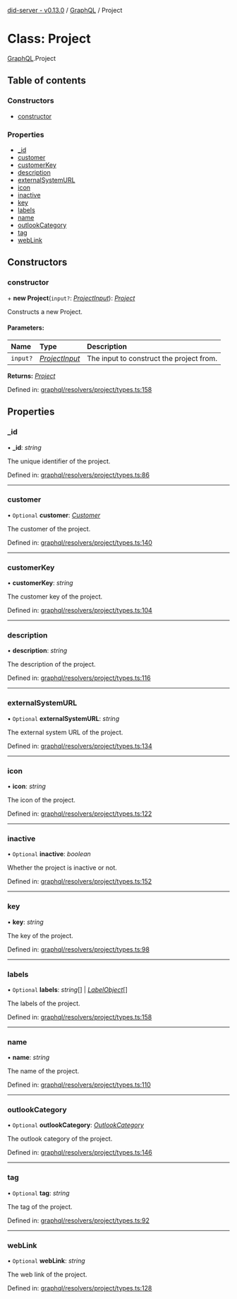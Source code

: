 [did-server - v0.13.0](../README.md) / [GraphQL](../modules/graphql.md) / Project

# Class: Project

[GraphQL](../modules/graphql.md).Project

## Table of contents

### Constructors

- [constructor](graphql.project.md#constructor)

### Properties

- [\_id](graphql.project.md#_id)
- [customer](graphql.project.md#customer)
- [customerKey](graphql.project.md#customerkey)
- [description](graphql.project.md#description)
- [externalSystemURL](graphql.project.md#externalsystemurl)
- [icon](graphql.project.md#icon)
- [inactive](graphql.project.md#inactive)
- [key](graphql.project.md#key)
- [labels](graphql.project.md#labels)
- [name](graphql.project.md#name)
- [outlookCategory](graphql.project.md#outlookcategory)
- [tag](graphql.project.md#tag)
- [webLink](graphql.project.md#weblink)

## Constructors

### constructor

\+ **new Project**(`input?`: [*ProjectInput*](graphql.projectinput.md)): [*Project*](graphql.project.md)

Constructs a new Project.

#### Parameters:

Name | Type | Description |
:------ | :------ | :------ |
`input?` | [*ProjectInput*](graphql.projectinput.md) | The input to construct the project from.    |

**Returns:** [*Project*](graphql.project.md)

Defined in: [graphql/resolvers/project/types.ts:158](https://github.com/Puzzlepart/did/blob/dev/server/graphql/resolvers/project/types.ts#L158)

## Properties

### \_id

• **\_id**: *string*

The unique identifier of the project.

Defined in: [graphql/resolvers/project/types.ts:86](https://github.com/Puzzlepart/did/blob/dev/server/graphql/resolvers/project/types.ts#L86)

___

### customer

• `Optional` **customer**: [*Customer*](graphql.customer.md)

The customer of the project.

Defined in: [graphql/resolvers/project/types.ts:140](https://github.com/Puzzlepart/did/blob/dev/server/graphql/resolvers/project/types.ts#L140)

___

### customerKey

• **customerKey**: *string*

The customer key of the project.

Defined in: [graphql/resolvers/project/types.ts:104](https://github.com/Puzzlepart/did/blob/dev/server/graphql/resolvers/project/types.ts#L104)

___

### description

• **description**: *string*

The description of the project.

Defined in: [graphql/resolvers/project/types.ts:116](https://github.com/Puzzlepart/did/blob/dev/server/graphql/resolvers/project/types.ts#L116)

___

### externalSystemURL

• `Optional` **externalSystemURL**: *string*

The external system URL of the project.

Defined in: [graphql/resolvers/project/types.ts:134](https://github.com/Puzzlepart/did/blob/dev/server/graphql/resolvers/project/types.ts#L134)

___

### icon

• **icon**: *string*

The icon of the project.

Defined in: [graphql/resolvers/project/types.ts:122](https://github.com/Puzzlepart/did/blob/dev/server/graphql/resolvers/project/types.ts#L122)

___

### inactive

• `Optional` **inactive**: *boolean*

Whether the project is inactive or not.

Defined in: [graphql/resolvers/project/types.ts:152](https://github.com/Puzzlepart/did/blob/dev/server/graphql/resolvers/project/types.ts#L152)

___

### key

• **key**: *string*

The key of the project.

Defined in: [graphql/resolvers/project/types.ts:98](https://github.com/Puzzlepart/did/blob/dev/server/graphql/resolvers/project/types.ts#L98)

___

### labels

• `Optional` **labels**: *string*[] \| [*LabelObject*](graphql.labelobject.md)[]

The labels of the project.

Defined in: [graphql/resolvers/project/types.ts:158](https://github.com/Puzzlepart/did/blob/dev/server/graphql/resolvers/project/types.ts#L158)

___

### name

• **name**: *string*

The name of the project.

Defined in: [graphql/resolvers/project/types.ts:110](https://github.com/Puzzlepart/did/blob/dev/server/graphql/resolvers/project/types.ts#L110)

___

### outlookCategory

• `Optional` **outlookCategory**: [*OutlookCategory*](graphql.outlookcategory.md)

The outlook category of the project.

Defined in: [graphql/resolvers/project/types.ts:146](https://github.com/Puzzlepart/did/blob/dev/server/graphql/resolvers/project/types.ts#L146)

___

### tag

• `Optional` **tag**: *string*

The tag of the project.

Defined in: [graphql/resolvers/project/types.ts:92](https://github.com/Puzzlepart/did/blob/dev/server/graphql/resolvers/project/types.ts#L92)

___

### webLink

• `Optional` **webLink**: *string*

The web link of the project.

Defined in: [graphql/resolvers/project/types.ts:128](https://github.com/Puzzlepart/did/blob/dev/server/graphql/resolvers/project/types.ts#L128)
